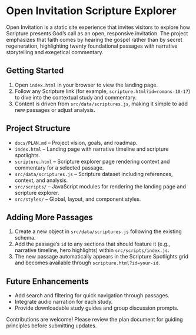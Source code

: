 # Open Invitation Scripture Explorer

Open Invitation is a static site experience that invites visitors to explore how Scripture presents God’s call as an open, responsive invitation. The project emphasizes that faith comes by hearing the gospel rather than by secret regeneration, highlighting twenty foundational passages with narrative storytelling and exegetical commentary.

## Getting Started
1. Open `index.html` in your browser to view the landing page.
2. Follow any Scripture link (for example, `scripture.html?id=romans-10-17`) to dive into the contextual study and commentary.
3. Content is driven from `src/data/scriptures.js`, making it simple to add new passages or adjust analysis.

## Project Structure
- `docs/PLAN.md` – Project vision, goals, and roadmap.
- `index.html` – Landing page with narrative timeline and scripture spotlights.
- `scripture.html` – Scripture explorer page rendering context and commentary for a selected passage.
- `src/data/scriptures.js` – Scripture dataset including references, context, and analysis.
- `src/scripts/` – JavaScript modules for rendering the landing page and scripture explorer.
- `src/styles/` – Global, layout, and component styles.

## Adding More Passages
1. Create a new object in `src/data/scriptures.js` following the existing schema.
2. Add the passage’s `id` to any sections that should feature it (e.g., narrative timeline, hero highlights) within `src/scripts/index.js`.
3. The new passage automatically appears in the Scripture Spotlights grid and becomes available through `scripture.html?id=your-id`.

## Future Enhancements
- Add search and filtering for quick navigation through passages.
- Integrate audio narration for each study.
- Provide downloadable study guides and group discussion prompts.

Contributions are welcome! Please review the plan document for guiding principles before submitting updates.
